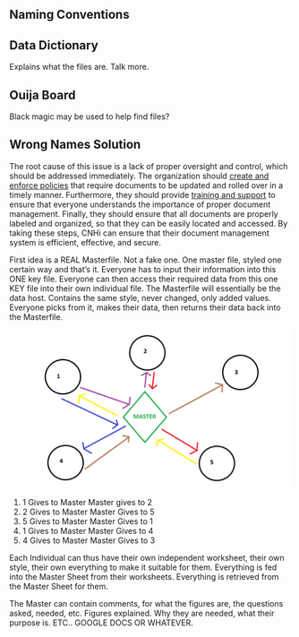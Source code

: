 ## Naming Conventions

## Data Dictionary
Explains what the files are. Talk more.

## Ouija Board
Black magic may be used to help find files?

## Wrong Names Solution
The root cause of this issue is a lack of proper oversight and control, which should be addressed immediately. The organization should [create and enforce policies](../Limitations/Company%20Culture.md) that require documents to be updated and rolled over in a timely manner. Furthermore, they should provide [training and support](../Limitations/Lack%20of%20IT%20Training.md) to ensure that everyone understands the importance of proper document management. Finally, they should ensure that all documents are properly labeled and organized, so that they can be easily located and accessed. By taking these steps, CNHi can ensure that their document management system is efficient, effective, and secure.

First idea is a REAL Masterfile. Not a fake one. One master file, styled one certain way and that’s it. Everyone has to input their information into this ONE key file. Everyone can then access their required data from this one KEY file into their own individual file. The Masterfile will essentially be the data host. Contains the same style, never changed, only added values. Everyone picks from it, makes their data, then returns their data back into the Masterfile.

![Master File Example](../../Images/Master%20File%20Example.png)
1. 1 Gives to Master
  Master gives to 2
2. 2 Gives to Master
Master Gives to 5
3. 5 Gives to Master
Master Gives to 1
4. 1 Gives to Master
Master Gives to 4
5. 4 Gives to Master
Master Gives to 3

Each Individual can thus have their own independent worksheet, their own style, their own everything to make it suitable for them. Everything is fed into the Master Sheet from their worksheets. Everything is retrieved from the Master Sheet for them.

The Master can contain comments, for what the figures are, the questions asked, needed, etc. Figures explained. Why they are needed, what their purpose is. ETC.. GOOGLE DOCS OR WHATEVER.